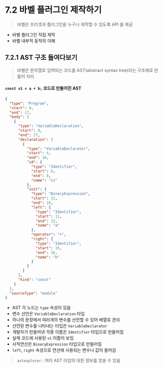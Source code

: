# 7.2 바벨 플러그인 제작하기
> 바벨은 프리셋과 플러그인을 누구나 제작할 수 있도록 API 를 제공

- 바벨 플러그인 직접 제작
- 바벨 내부적 동작의 이해

## 7.2.1 AST 구조 들여다보기
> 바벨은 문자열로 입력되는 코드를 AST(abstract syntax tree)라는 구조체로 만들어 처리

#### `const v1 = a + b;` 코드로 만들어진 AST
```json
{
  "type": "Program",
  "start": 0,
  "end": 17,
  "body": [
    {
      "type": "VariableDeclaration",
      "start": 0,
      "end": 17,
      "declaration": [
        {
          "type": "VariableDeclarator",
          "start": 6,
          "end": 16,
          "id": {
            "type": "Identifier",
            "start": 6,
            "end": 8,
            "name": "v1"
          },
          "init": {
            "type": "BinaryExpression",
            "start": 11,
            "end": 16,
            "left": {
              "type": "Identifier",
              "start": 11,
              "end": 12,
              "name": "a"
            },
            "operator": "+",
            "right": {
              "type": "Identifier",
              "start": 15,
              "end": 16,
              "name": "b"
            }
          }
        }
      ],
      "kind": "const"
    }
  ],
  "sourceType": "module"
}
```

- AST 각 노드는 `type` 속성이 있음
- 변수 선언은 `VariableDeclaration` 타입
- 하나의 문장에서 여러개의 변수를 선언할 수 있어 배열로 관리
- 선언된 변수를 나타내는 타입은 `VariableDeclarator` 
- 개발자가 만들어낸 각종 이름은 `Identifier` 타입으로 만들어짐
- 실제 코드에 사용된 `v1` 이름이 보임
- 사칙연산은 `BinaryExpression` 타입으로 만들어짐
- `left`, `right` 속성으로 연산에 사용되는 변수나 값이 들어감

> `astexplorer` : 여러 AST 타입의 대한 정보를 얻을 수 있음
> 